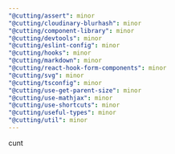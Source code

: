 ```yaml
---
"@cutting/assert": minor
"@cutting/cloudinary-blurhash": minor
"@cutting/component-library": minor
"@cutting/devtools": minor
"@cutting/eslint-config": minor
"@cutting/hooks": minor
"@cutting/markdown": minor
"@cutting/react-hook-form-components": minor
"@cutting/svg": minor
"@cutting/tsconfig": minor
"@cutting/use-get-parent-size": minor
"@cutting/use-mathjax": minor
"@cutting/use-shortcuts": minor
"@cutting/useful-types": minor
"@cutting/util": minor
---
```


cunt
